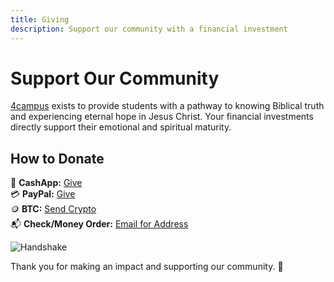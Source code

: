 ```yaml
---
title: Giving
description: Support our community with a financial investment
---
```


# Support Our Community

[4campus](https://www.4campus.net/) exists to provide students with a pathway to knowing Biblical truth and experiencing eternal hope in Jesus Christ. Your financial investments directly support their emotional and spiritual maturity.

## How to Donate

💸 **CashApp:** [Give](https://cash.me/$4campus)  
💳 **PayPal:** [Give](https://www.paypal.com/donate/?hosted_button_id=53SQPWUPYSYQQ)  
🪙 **BTC:** [Send Crypto](https://cash.me/$4campus)  
📬 **Check/Money Order:** [Email for Address](mailto:mail.4campus@gmail.com)

![Handshake](/img/handshake.png)

Thank you for making an impact and supporting our community. 🙌
